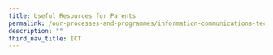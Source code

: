```yaml
---
title: Useful Resources for Parents
permalink: /our-processes-and-programmes/information-communications-technology/useful-resources-for-parents
description: ""
third_nav_title: ICT
---
```

